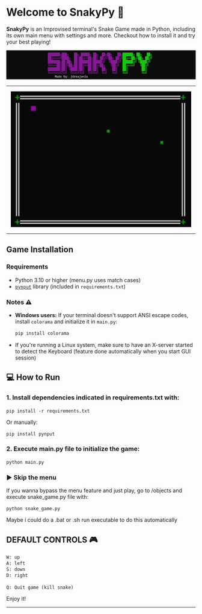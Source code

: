 # Welcome to SnakyPy 🐍

**SnakyPy** is an Improvised terminal's Snake Game made in Python, including its own main menu with settings and more. 
Checkout how to install it and try your best playing!

![banner](img/snakypy_banner.png)

--- 

<p align="center">
    <img src="img/snake-demo.gif" width='480' />
</p>

---

## Game Installation

### Requirements

- Python 3.10 or higher (menu.py uses match cases)
- [`pynput`](https://pypi.org/project/pynput/) library (included in `requirements.txt`)



###  Notes ⚠️

- **Windows users:** If your terminal doesn't support ANSI escape codes, install `colorama` and initialize it in `main.py`:  
  ```bash
  pip install colorama
- If you're running a Linux system, make sure to have an X-server started to detect the Keyboard (feature done automatically when you start GUI session)

## 💻 How to Run

### 1. Install dependencies indicated in requirements.txt with:

    pip install -r requirements.txt

Or manually:

    
    pip install pynput

### 2. Execute main.py file to initialize the game:

    python main.py


### ▶️ Skip the menu
If you wanna bypass the menu feature and just play, go to /objects and execute snake_game.py file with:

    python snake_game.py

   
Maybe i could do a .bat or .sh run executable to do this automatically

## DEFAULT CONTROLS 🎮 

    W: up
    A: left
    S: down
    D: right

    Q: Quit game (kill snake)

Enjoy it! 

---
